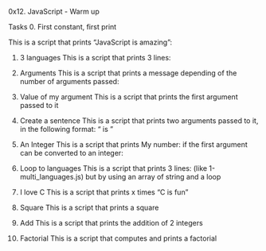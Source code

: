 0x12. JavaScript - Warm up


Tasks
0. First constant, first print

This is a script that prints “JavaScript is amazing”:

1. 3 languages
This is a script that prints 3 lines:

2. Arguments
This is a script that prints a message depending of the number of arguments passed:

3. Value of my argument
This is a script that prints the first argument passed to it

4. Create a sentence
This is a script that prints two arguments passed to it, in the following format: “ is ”

5. An Integer
This is a script that prints My number: <first argument converted in integer> if the first argument can be converted to an integer:

6. Loop to languages
This is a script that prints 3 lines: (like 1-multi_languages.js) but by using an array of string and a loop

7. I love C
This is a script that prints x times “C is fun”

8. Square
This is a script that prints a square

9. Add
This is a script that prints the addition of 2 integers

10. Factorial
This is a script that computes and prints a factorial
